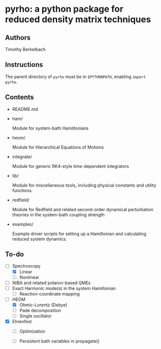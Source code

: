 pyrho: a python package for reduced density matrix techniques
==============================================================

Authors
-------
Timothy Berkelbach

Instructions
------------
The parent directory of `pyrho` must be in `$PYTHONPATH`, enabling
    `import pyrho`.

Contents
--------
* README.md

* ham/

    Module for system-bath Hamiltonians

* heom/

    Module for Hierarchical Equations of Motions

* integrate/
    
    Module for generic RK4-style time-dependent integrators

* lib/
    
    Module for miscellaneous tools, including physical constants
        and utility functions.

* redfield/
    
    Module for Redfield and related second-order dynamical perturbation
        theories in the system-bath coupling strength

* examples/
    
    Example driver scripts for setting up a Hamiltonian and calculating
        reduced system dynamics.

To-do
-----
- [ ] Spectroscopy
  - [x] Linear 
  - [ ] Nonlinear
- [ ] NIBA and related polaron-based QMEs
- [ ] Exact Harmonic mode(s) in the system Hamiltonian
  - [ ] Reaction-coordinate mapping
- [ ] HEOM
  - [x] Ohmic-Lorentz (Debye)
  - [ ] Pade decomposition
  - [ ] Single oscillator
- [x] Ehrenfest
  - [ ] Optimization
  - [ ] Persistent bath variables in propagate()

